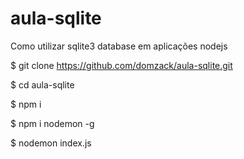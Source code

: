 # aula-sqlite
Como utilizar sqlite3 database em aplicações nodejs

$ git clone https://github.com/domzack/aula-sqlite.git

$ cd aula-sqlite

$ npm i

$ npm i nodemon -g

$ nodemon index.js